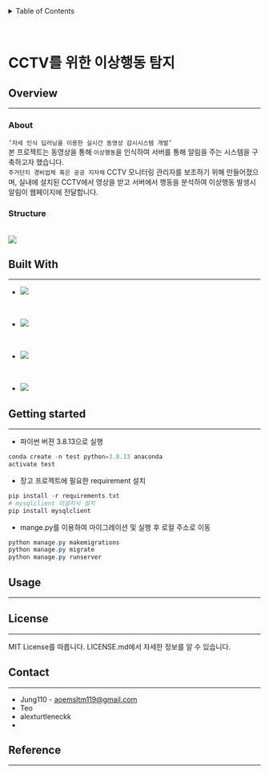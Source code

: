 <details>
  <summary style = font-size :20pt>Table of Contents</summary>
  <ol>
    <li><a href="#overview">Overview</a></li>
        <ul>
            <li><a href="#about">About</a></li>
            <li><a href="#structure">Structure</a></li>
        </ul>
    <li><a href="#built-with">Built With</a></li>
    <li><a href="#getting-started">Getting started</a></li>
    <li><a href="#usage">Usage</a></li>
    <li><a href="#license">License</a></li>
    <li><a href="#contact">Contact</a></li>
    <li><a href="#reference">Reference</a></li>
  </ol>
</details>

<br>
<br>


# CCTV를 위한 이상행동 탐지

## Overview
---
### About
`‘자세 인식 딥러닝을 이용한 실시간 동영상 감시시스템 개발’` <br>
본 프로젝트는 동영상을 통해 `이상행동`을 인식하여 서버를 통해 알림을 주는 시스템을 구축하고자 했습니다.<br>
`주거단지 경비업체 혹은 공공 지자체` CCTV 모니터링 관리자를 보조하기 위해 만들어졌으며,
실내에 설치된 CCTV에서 영상을 받고 서버에서 행동을 분석하여 이상행동 발생시 알림이 웹페이지에 전달합니다.



### Structure

<br>

<image src = './img/about.png'>

<br>

## Built With
---
- <img src="https://img.shields.io/badge/Python-3776AB?style=flat-square&logo=Python&logoColor=white"/>

<br>

- <img src="https://img.shields.io/badge/MySQL-4479A1?style=flat-square&logo=MySQL&logoColor=white"/>

<br>

- <img src="https://img.shields.io/badge/Django-092E20?style=flat-square&logo=Django&logoColor=white"/>

<br>

- <img src="https://img.shields.io/badge/PyTorch-EE4C2C?style=flat-square&logo=PyTorch&logoColor=white"/>

## Getting started
---
- 파이썬 버젼 3.8.13으로 실행
```powershell
conda create -n test python=3.8.13 anaconda
activate test
```
- 장고 프로젝트에 필요한 requirement 설치

```powershell
pip install -r requirements.txt
# mysqlclient 미설치시 설치
pip install mysqlclient  
```
- mange.py를 이용하여 마이그레이션 및 실행 후 로컬 주소로 이동
```powershell
python manage.py makemigrations
python manage.py migrate
python manage.py runserver
```

## Usage
---
## License
---
MIT License를 따릅니다. LICENSE.md에서 자세한 정보를 알 수 있습니다. 
## Contact
---
 - Jung110 - aoemsltm119@gmail.com
 - Teo
 - alexturtleneckk
 - 
## Reference
---